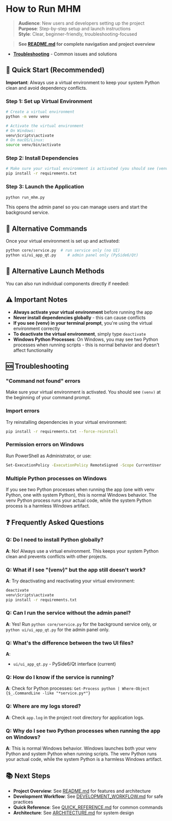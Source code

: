 # How to Run MHM

> **Audience**: New users and developers setting up the project  
> **Purpose**: Step-by-step setup and launch instructions  
> **Style**: Clear, beginner-friendly, troubleshooting-focused

> **See [README.md](README.md) for complete navigation and project overview**
- **[Troubleshooting](README.md#troubleshooting)** - Common issues and solutions

## 🚀 Quick Start (Recommended)

**Important**: Always use a virtual environment to keep your system Python clean and avoid dependency conflicts.

### Step 1: Set up Virtual Environment
```bash
# Create a virtual environment
python -m venv venv

# Activate the virtual environment
# On Windows:
venv\Scripts\activate
# On macOS/Linux:
source venv/bin/activate
```

### Step 2: Install Dependencies
```bash
# Make sure your virtual environment is activated (you should see (venv) in your prompt)
pip install -r requirements.txt
```

### Step 3: Launch the Application
```bash
python run_mhm.py
```
This opens the admin panel so you can manage users and start the background service.

## 🔧 Alternative Commands

Once your virtual environment is set up and activated:
```bash
python core/service.py  # run service only (no UI)
python ui/ui_app_qt.py     # admin panel only (PySide6/Qt)
```

## 📁 Alternative Launch Methods

You can also run individual components directly if needed:

## ⚠️ Important Notes

- **Always activate your virtual environment** before running the app
- **Never install dependencies globally** - this can cause conflicts
- **If you see (venv) in your terminal prompt**, you're using the virtual environment correctly
- **To deactivate the virtual environment**, simply type `deactivate`
- **Windows Python Processes**: On Windows, you may see two Python processes when running scripts - this is normal behavior and doesn't affect functionality

## 🆘 Troubleshooting

### "Command not found" errors
Make sure your virtual environment is activated. You should see `(venv)` at the beginning of your command prompt.

### Import errors
Try reinstalling dependencies in your virtual environment:
```bash
pip install -r requirements.txt --force-reinstall
```

### Permission errors on Windows
Run PowerShell as Administrator, or use:
```bash
Set-ExecutionPolicy -ExecutionPolicy RemoteSigned -Scope CurrentUser
```

### Multiple Python processes on Windows
If you see two Python processes when running the app (one with venv Python, one with system Python), this is normal Windows behavior. The venv Python process runs your actual code, while the system Python process is a harmless Windows artifact.

## ❓ Frequently Asked Questions

### **Q: Do I need to install Python globally?**
**A**: No! Always use a virtual environment. This keeps your system Python clean and prevents conflicts with other projects.

### **Q: What if I see "(venv)" but the app still doesn't work?**
**A**: Try deactivating and reactivating your virtual environment:
```bash
deactivate
venv\Scripts\activate
pip install -r requirements.txt
```

### **Q: Can I run the service without the admin panel?**
**A**: Yes! Run `python core/service.py` for the background service only, or `python ui/ui_app_qt.py` for the admin panel only.

### **Q: What's the difference between the two UI files?**
**A**: 
- `ui/ui_app_qt.py` - PySide6/Qt interface (current)

### **Q: How do I know if the service is running?**
**A**: Check for Python processes: `Get-Process python | Where-Object {$_.CommandLine -like "*service.py*"}`

### **Q: Where are my logs stored?**
**A**: Check `app.log` in the project root directory for application logs.

### **Q: Why do I see two Python processes when running the app on Windows?**
**A**: This is normal Windows behavior. Windows launches both your venv Python and system Python when running scripts. The venv Python runs your actual code, while the system Python is a harmless Windows artifact.

## 📚 Next Steps
- **Project Overview**: See [README.md](README.md) for features and architecture
- **Development Workflow**: See [DEVELOPMENT_WORKFLOW.md](DEVELOPMENT_WORKFLOW.md) for safe practices
- **Quick Reference**: See [QUICK_REFERENCE.md](QUICK_REFERENCE.md) for common commands
- **Architecture**: See [ARCHITECTURE.md](ARCHITECTURE.md) for system design
